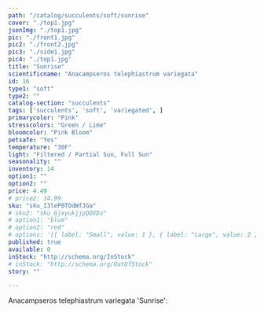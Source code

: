 ```yaml
---
path: "/catalog/succulents/soft/sunrise"
cover: "./top1.jpg"
jsonImg: "./top1.jpg"
pic: "./front1.jpg"
pic2: "./front2.jpg"
pic3: "./side1.jpg"
pic4: "./top1.jpg"
title: "Sunrise"
scientificname: "Anacampseros telephiastrum variegata"
id: 16
type1: "soft"
type2: ""
catalog-section: "succulents"
tags: ['succulents', 'soft', 'variegated', ]
primarycolor: "Pink"
stresscolors: "Green / Lime"
bloomcolor: "Pink Bloom"
petsafe: "Yes"
temperature: "30F"
light: "Filtered / Partial Sun, Full Sun"
seasonality: ""
inventory: 14
option1: ""
option2: ""
price: 4.49
# price2: 14.99
sku: "sku_I3leP0TOdWfJGa"
# sku2: "sku_GjxyukjjpQOVDs"
# option1: "blue"
# option2: "red"
# options: '[{ label: "Small", value: 1 }, { label: "Large", value: 2 }]'
published: true
available: 0
inStock: "http://schema.org/InStock"
# inStock: "http://schema.org/OutOfStock"
story: ""

---
```


Anacampseros telephiastrum variegata 'Sunrise':